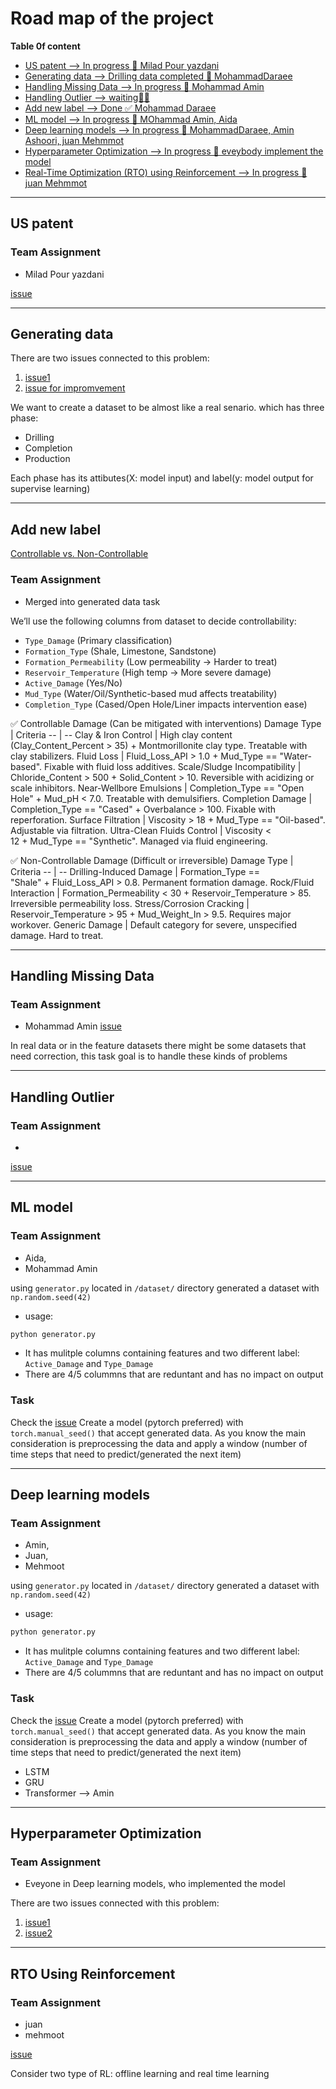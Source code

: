 # Road map of the project

__Table 0f content__
<ul>
  <li><a href="#us-patent">US patent --> In progress 🚧 Milad Pour yazdani</a></li>
  <li><a href="#generating-data">Generating data --> Drilling data completed 🚧 MohammadDaraee</a></li>
  <li><a href="#handling-missing-data"> Handling Missing Data --> In progress 🚧 Mohammad Amin</a></li>
  <li><a href="#handling-outlier"> Handling Outlier --> waiting😮‍💨 </a></li>
  <li><a href="#add-new-label">Add new label --> Done ✅ Mohammad Daraee</a></li>
  <li><a href="#ml-model">ML model --> In progress 🚧 MOhammad Amin, Aida</a></li>
  <li><a href="#deep-learning-models">Deep learning models --> In progress 🚧️ MohammadDaraee, Amin Ashoori, juan Mehmmot</a></li>  
  <li><a href="#hyperparameter-optimization">Hyperparameter Optimization --> In progress 🚧️ eveybody implement the model</a></li>
  <li><a href="#rto-using-reinforcement"> Real-Time Optimization (RTO) using Reinforcement --> In progress 🚧️ juan Mehmmot </a></li>
</ul>

---
## US patent
### Team Assignment
- Milad Pour yazdani

[issue](https://github.com/Ai-ithub/iFDC---FCDDWCSW/issues/61)

---
## Generating data

There are two issues connected to this problem:
1. [issue1](https://github.com/Ai-ithub/iFDC---FCDDWCSW/issues/48)
2. [issue for impromvement](https://github.com/Ai-ithub/iFDC---FCDDWCSW/issues/8)

We want to create a dataset to be almost like a real senario. which has three phase:
- Drilling
- Completion
- Production

Each phase has its attibutes(X: model input) and label(y: model output for supervise learning)

---
## Add new label 
[Controllable vs. Non-Controllable](https://github.com/Ai-ithub/iFDC---FCDDWCSW/issues/37)
### Team Assignment
- Merged into generated data task

We’ll use the following columns from dataset to decide controllability:
- `Type_Damage` (Primary classification)
- `Formation_Type` (Shale, Limestone, Sandstone)
- `Formation_Permeability` (Low permeability → Harder to treat)
- `Reservoir_Temperature` (High temp → More severe damage)
- `Active_Damage` (Yes/No)
- `Mud_Type` (Water/Oil/Synthetic-based mud affects treatability)
- `Completion_Type` (Cased/Open Hole/Liner impacts intervention ease)


✅ Controllable Damage (Can be mitigated with interventions)
Damage Type | Criteria
-- | --
Clay & Iron Control | High clay content (Clay_Content_Percent > 35) + Montmorillonite clay type. Treatable with clay stabilizers.
Fluid Loss | Fluid_Loss_API > 1.0 + Mud_Type == "Water-based". Fixable with fluid loss additives.
Scale/Sludge Incompatibility | Chloride_Content > 500 + Solid_Content > 10. Reversible with acidizing or scale inhibitors.
Near-Wellbore Emulsions | Completion_Type == "Open Hole" + Mud_pH < 7.0. Treatable with demulsifiers.
Completion Damage | Completion_Type == "Cased" + Overbalance > 100. Fixable with reperforation.
Surface Filtration | Viscosity > 18 + Mud_Type == "Oil-based". Adjustable via filtration.
Ultra-Clean Fluids Control | Viscosity < 12 + Mud_Type == "Synthetic". Managed via fluid engineering.

✅ Non-Controllable Damage (Difficult or irreversible)
Damage  Type | Criteria
-- | --
Drilling-Induced Damage | Formation_Type == "Shale" + Fluid_Loss_API > 0.8. Permanent formation damage.
Rock/Fluid Interaction | Formation_Permeability < 30 + Reservoir_Temperature > 85. Irreversible permeability loss.
Stress/Corrosion Cracking | Reservoir_Temperature > 95 + Mud_Weight_In > 9.5. Requires major workover.
Generic Damage | Default category for severe, unspecified damage. Hard to treat.

---
## Handling Missing Data
### Team Assignment
- Mohammad Amin
[issue](https://github.com/Ai-ithub/iFDC---FCDDWCSW/issues/45)

In real data or in the feature datasets there might be some datasets that need correction, this
task goal is to handle these kinds of problems

---
## Handling Outlier
### Team Assignment
- 

[issue](https://github.com/Ai-ithub/iFDC---FCDDWCSW/issues/46)

---

## ML model
### Team Assignment
- Aida,
- Mohammad Amin


using `generator.py` located in `/dataset/` directory generated a dataset with `np.random.seed(42)`

- usage:
```python
python generator.py
```
- It has mulitple columns containing features and two different label: `Active_Damage` and `Type_Damage`
- There are 4/5 colummns that are reduntant and has no impact on output

### Task
Check the [issue](https://github.com/Ai-ithub/iFDC---FCDDWCSW/issues/58)
Create a model (pytorch preferred) with `torch.manual_seed()` that accept generated data. As you know the main consideration is
preprocessing the data and apply a window (number of time steps that need to predict/generated the next item)

---

## Deep learning models

### Team Assignment
- Amin,
- Juan,
- Mehmoot

using `generator.py` located in `/dataset/` directory generated a dataset with `np.random.seed(42)`

- usage:
```python
python generator.py
```

- It has mulitple columns containing features and two different label: `Active_Damage` and `Type_Damage`
- There are 4/5 colummns that are reduntant and has no impact on output

### Task
Check the [issue](https://github.com/Ai-ithub/iFDC---FCDDWCSW/issues/58)
Create a model (pytorch preferred) with `torch.manual_seed()` that accept generated data. As you know the main consideration is
preprocessing the data and apply a window (number of time steps that need to predict/generated the next item)

- LSTM
- GRU
- Transformer --> Amin

---
## Hyperparameter Optimization

### Team Assignment
- Eveyone in Deep learning models, who implemented the model

There are two issues connected with this problem:
1. [issue1](https://github.com/Ai-ithub/iFDC---FCDDWCSW/issues/32)
2. [issue2](https://github.com/Ai-ithub/iFDC---FCDDWCSW/issues/47)

---
## RTO Using Reinforcement

### Team Assignment
- juan
- mehmoot

[issue](https://github.com/Ai-ithub/iFDC---FCDDWCSW/issues/53)

Consider two type of RL: offline learning and real time learning
